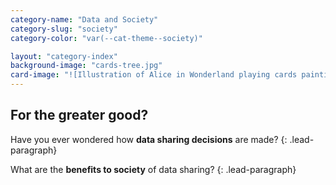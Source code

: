 ```yaml
---
category-name: "Data and Society"
category-slug: "society"
category-color: "var(--cat-theme--society)"

layout: "category-index"
background-image: "cards-tree.jpg"
card-image: "![Illustration of Alice in Wonderland playing cards painting the roses red](/assets/cards-tree-color.jpg)"
---
```


## For the greater good?

Have you ever wondered how **data sharing decisions** are made?
{: .lead-paragraph}

What are the **benefits to society** of data sharing?
{: .lead-paragraph}

